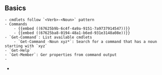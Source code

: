 ## Basics
	- cmdlets follow `<Verb>-<Noun>` pattern
	- Commands
		- {{embed ((67625b9b-6c4f-4a9a-9151-7a9737914547))}}
		- {{embed ((67625ba8-0194-48a1-b6ed-931e3148a08e))}}
	- `Get-Command`: List available cmdlets
		- `Get-Command -Noun xyz*`: Search for a command that has a noun starting with `xyz`
	- `Get-Help`
	- `Get-Member`: Ger properties from command output
	-
-